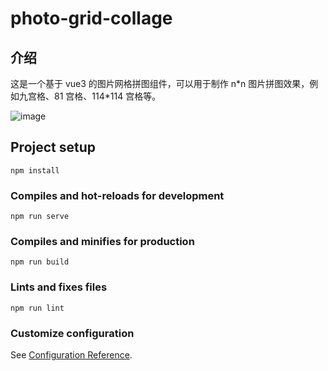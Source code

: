 # photo-grid-collage

## 介绍

这是一个基于 vue3 的图片网格拼图组件，可以用于制作 n\*n 图片拼图效果，例如九宫格、81 宫格、114\*114 宫格等。

![image](https://github.com/user-attachments/assets/c5487635-e3bf-4b60-8353-615f67dd5b48)

## Project setup

```
npm install
```

### Compiles and hot-reloads for development

```
npm run serve
```

### Compiles and minifies for production

```
npm run build
```

### Lints and fixes files

```
npm run lint
```

### Customize configuration

See [Configuration Reference](https://cli.vuejs.org/config/).
